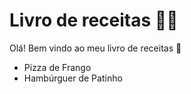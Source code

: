 # Livro de receitas :man_cook:

Olá! Bem vindo ao meu livro de receitas :wave:

- Pizza de Frango
- Hambúrguer de Patinho


